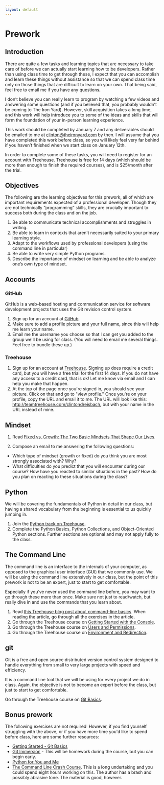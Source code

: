 ```yaml
---
layout: default
---
```


# Prework

## Introduction

There are quite a few tasks and learning topics that are necessary to take care of before we can actually start learning how to be developers. Rather than using class time to get through these, I expect that you can accomplish and learn these things without assistance so that we can spend class time only on those things that are difficult to learn on your own. That being said, feel free to email me if you have any questions. 

I don’t believe you can really learn to program by watching a few videos and answering some questions (and if you believed that, you probably wouldn’t be coming to The Iron Yard). However, skill acquisition takes a long time, and this work will help introduce you to some of the ideas and skills that will form the foundation of your in-person learning experience.

This work should be completed by January 7 and any deliverables should be emailed to me at clinton@theironyard.com by then. I will assume that you have completed this work before class, so you will likely feel very far behind if you haven’t finished when we start class on January 12th.

In order to complete some of these tasks, you will need to register for an account with Treehouse. Treehouse is free for 14 days (which should be more than enough to finish the required courses), and is $25/month after the trial.

## Objectives

The following are the learning objectives for this prework, all of which are important requirements expected of a professional developer. Though they are not technically “programming” skills, they are crucially important to success both during the class and on the job.

1. Be able to communicate technical accomplishments and struggles in writing.
2. Be able to learn in contexts that aren’t necessarily suited to your primary learning style.
3. Adapt to the workflows used by professional developers (using the command line in particular)
4. Be able to write very simple Python programs.
5. Describe the importance of mindset on learning and be able to analyze one’s own type of mindset.

## Accounts

### GitHub

GitHub is a web-based hosting and communication service for software development projects that uses the Git revision control system.

1. Sign up for an account at [GitHub](https://github.com/).
2. Make sure to add a profile picture and your full name, since this will help me learn your name.
3. Email me the username you choose so that I can get you added to the group we'll be using for class. (You will need to email me several things. Feel free to bundle these up.)

### Treehouse

1. Sign up for an account at [Treehouse](https://teamtreehouse.com/home). Signing up does require a credit card, but you will have a free trial for the first 14 days. If you do not have any access to a credit card, that is ok! Let me know via email and I can help you make that happen.
2. At the top of the page once you're signed in, you should see your picture. Click on that and go to "view profile." Once you're on your profile, copy the URL and email it to me. The URL will look like this: http://teamtreehouse.com/clintondreisbach, but with your name in the URL instead of mine.

## Mindset

1. Read [Fixed vs. Growth: The Two Basic Mindsets That Shape Our Lives](http://www.brainpickings.org/2014/01/29/carol-dweck-mindset/).

2. Compose an email to me answering the following questions:
- Which type of mindset (growth or fixed) do you think you are most strongly associated with? Why?
- What difficulties do you predict that you will encounter during our course? How have you reacted to similar situations in the past? How do you plan on reacting to these situations during the class?

## Python

We will be covering the fundamentals of Python in detail in our class, but having a shared vocabulary from the beginning is essential to us quickly jumping in.

1. Join the [Python track on Treehouse](http://teamtreehouse.com/tracks/learn-python).
2. Complete the Python Basics, Python Collections, and Object-Oriented Python sections. Further sections are optional and may not apply fully to the class.

## The Command Line

The command line is an interface to the internals of your computer, as opposed to the graphical user interface (GUI) that we commonly use. We will be using the command line extensively in our class, but the point of this prework is not to be an expert, just to start to get comfortable.

Especially if you’ve never used the command line before, you may want to go through these more than once. Make sure not just to read/watch, but really dive in and use the commands that you learn about.

1. Read [this Treehouse blog post about command-line basics](http://blog.teamtreehouse.com/command-line-basics). When reading the article, go through all the exercises in the article.
2. Go through the Treehouse course on [Getting Started with the Console](http://teamtreehouse.com/library/console-foundations#getting-started-with-the-console).
3. Go through the Treehouse course on [Users and Permissions](http://teamtreehouse.com/library/console-foundations#users-and-permissions).
4. Go through the Treehouse course on [Environment and Redirection](http://teamtreehouse.com/library/programming/console-foundations#environment-and-redirection).

## git

Git is a free and open source distributed version control system designed to handle everything from small to very large projects with speed and efficiency.

It is a command line tool that we will be using for every project we do in class. Again, the objective is not to become an expert before the class, but just to start to get comfortable.

Go through the Treehouse course on [Git Basics](http://teamtreehouse.com/library/git-basics).

## Bonus prework

The following exercises are not required! However, if you find yourself struggling with the above, or if you have more time you'd like to spend before class, here are some further resources:

- [Getting Started - Git Basics](http://git-scm.com/book/en/v2/Getting-Started-Git-Basics)
- [Git Immersion](http://gitimmersion.com/) - This will be homework during the course, but you can begin early.
- [Python for You and Me](http://pymbook.readthedocs.org/en/latest/index.html)
- [The Command Line Crash Course](http://cli.learncodethehardway.org/book/). This is a long undertaking and you could spend eight hours working on this. The author has a brash and possibly abrasive tone. The material is good, however.

